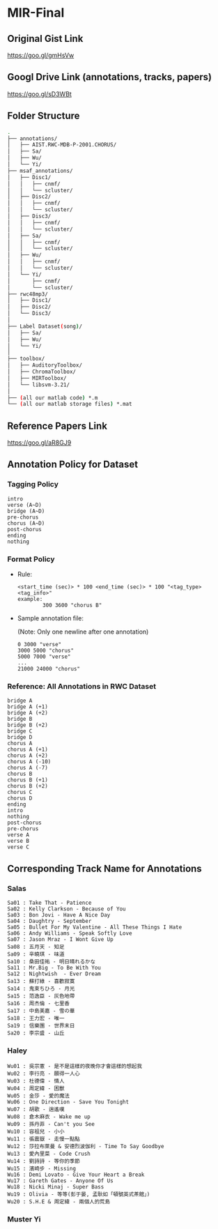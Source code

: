 # MIR-Final

## Original Gist Link
https://goo.gl/gmHsVw

## Googl Drive Link (annotations, tracks, papers)
https://goo.gl/sD3WBt

## Folder Structure

```bash
.
├── annotations/
│   ├── AIST.RWC-MDB-P-2001.CHORUS/
│   ├── Sa/
│   ├── Wu/
│   └── Yi/
├── msaf_annotations/
│   ├── Disc1/
│   │   ├── cnmf/
│   │   └── scluster/
│   ├── Disc2/
│   │   ├── cnmf/
│   │   └── scluster/
│   ├── Disc3/
│   │   ├── cnmf/
│   │   └── scluster/
│   ├── Sa/
│   │   ├── cnmf/
│   │   └── scluster/
│   ├── Wu/
│   │   ├── cnmf/
│   │   └── scluster/
│   └── Yi/
│       ├── cnmf/
│       └── scluster/
├── rwc48mp3/
│   ├── Disc1/
│   ├── Disc2/
│   └── Disc3/
│
├── Label Dataset(song)/
│   ├── Sa/
│   ├── Wu/
│   └── Yi/
│
├── toolbox/
│   ├── AuditoryToolbox/
│   ├── ChromaToolbox/
│   ├── MIRToolbox/
│   └── libsvm-3.21/
│
├── (all our matlab code) *.m
└── (all our matlab storage files) *.mat
```

## Reference Papers Link
https://goo.gl/aR8GJ9

## Annotation Policy for Dataset
### Tagging Policy
```
intro
verse (A~D)
bridge (A~D)
pre-chorus
chorus (A~D)
post-chorus
ending
nothing
```

### Format Policy

- Rule:
    ```
    <start_time (sec)> * 100 <end_time (sec)> * 100 "<tag_type> <tag_info>"
    example:
            300 3600 "chorus B"
    ```

- Sample annotation file:

    (Note: Only one newline after one annotation)
    ```
    0 3000 "verse"
    3000 5000 "chorus"
    5000 7000 "verse"
    ...
    21000 24000 "chorus"
    ```

### Reference: All Annotations in RWC Dataset
```
bridge A
bridge A (+1)
bridge A (+2)
bridge B
bridge B (+2)
bridge C
bridge D
chorus A
chorus A (+1)
chorus A (+2)
chorus A (-10)
chorus A (-7)
chorus B
chorus B (+1)
chorus B (+2)
chorus C
chorus D
ending
intro
nothing
post-chorus
pre-chorus
verse A
verse B
verse C
```

## Corresponding Track Name for Annotations
### Salas
```
Sa01 : Take That - Patience
Sa02 : Kelly Clarkson - Because of You
Sa03 : Bon Jovi - Have A Nice Day
Sa04 : Daughtry - September
Sa05 : Bullet For My Valentine - All These Things I Hate
Sa06 : Andy Williams - Speak Softly Love
Sa07 : Jason Mraz - I Wont Give Up
Sa08 : 五月天 - 知足
Sa09 : 辛曉琪 - 味道
Sa10 : 桑田佳祐 - 明日晴れるかな
Sa11 : Mr.Big - To Be With You
Sa12 : Nightwish  - Ever Dream
Sa13 : 蘇打綠 - 喜歡寂寞
Sa14 : 鬼束ちひろ - 月光
Sa15 : 范逸臣 - 灰色地帶
Sa16 : 周杰倫 - 七里香
Sa17 : 中島美嘉 - 雪の華
Sa18 : 王力宏 - 唯一
Sa19 : 信樂團 - 世界末日
Sa20 : 李宗盛 - 山丘
```

### Haley
```
Wu01 : 吳宗憲 - 是不是這樣的夜晚你才會這樣的想起我
Wu02 : 李行亮 - 願得一人心
Wu03 : 杜德偉 - 情人
Wu04 : 周定緯 - 困獸
Wu05 : 金莎 - 愛的魔法
Wu06 : One Direction - Save You Tonight
Wu07 : 胡歌 - 逍遙嘆
Wu08 : 倉木麻衣 - Wake me up
Wu09 : 孫丹菲 - Can't you See
Wu10 : 容祖兒 - 小小
Wu11 : 張震嶽 - 走慢一點點
Wu12 : 莎拉布萊曼 & 安德烈波伽利 - Time To Say Goodbye
Wu13 : 愛內里菜 - Code Crush
Wu14 : 劉詩詩 - 等你的季節
Wu15 : 濱崎步 - Missing
Wu16 : Demi Lovato - Give Your Heart a Break
Wu17 : Gareth Gates - Anyone Of Us
Wu18 : Nicki Minaj - Super Bass
Wu19 : Olivia - 等等(彭于晏, 孟耿如「頓號英式茶館」)
Wu20 : S.H.E & 周定緯 - 兩個人的荒島
```

### Muster Yi
